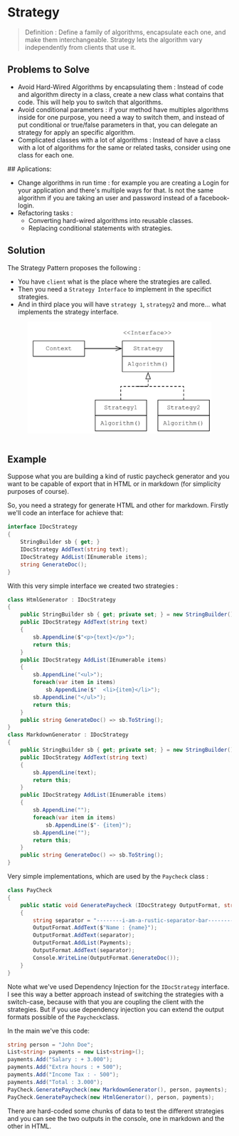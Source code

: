 # Strategy

> Definition : Define a family of algorithms, encapsulate each one, and make them interchange­able. Strategy lets the algorithm vary independently from clients that use it.

## Problems to Solve

- Avoid Hard-Wired Algorithms by encapsulating them : Instead of code and algorithm directy in a class, create a new class what contains that code. This will help you to switch that algorithms.
- Avoid conditional parameters : if your method have multiples algorithms inside for one purpose, you need a way to switch them, and instead of put conditional or true/false parameters in that, you can delegate an strategy for apply an specific algorithm.
- Complicated classes with a lot of algorithms : Instead of have a class with a lot of algorithms for the same or related tasks, consider using one class for each one.

## Aplications:

- Change algorithms in run time : for example you are creating a Login for your application and there's multiple ways for that. Is not the same algorithm if you are taking an user and password instead of a facebook-login.
- Refactoring tasks :
  - Converting hard-wired algorithms into reusable classes.
  - Replacing conditional statements with strategies.

## Solution

The Strategy Pattern proposes the following :

- You have `client` what is the place where the strategies are called.
- Then you need a `Strategy Interface` to implement in the specifict strategies.
- And in third place you will have `strategy 1`, `strategy2` and more... what implements the strategy interface.

<img src="https://github.com/fernandosoto138/Design-Patterns-Journal/blob/master/resources/images/StrategyUML.jpg?raw=true" style="display:block;margin:auto;" height="250" > <br/>

## Example

Suppose what you are building a kind of rustic paycheck generator and you want to be capable of export that in HTML or in markdown (for simplicity purposes of course). 

So, you need a strategy for generate HTML and other for markdown. Firstly we'll code an interface for achieve that:

```C#
interface IDocStrategy
{
    StringBuilder sb { get; }
    IDocStrategy AddText(string text);
    IDocStrategy AddList(IEnumerable items);
    string GenerateDoc();
}
```
With this very simple interface we created two strategies :

```C#
class HtmlGenerator : IDocStrategy
{
    public StringBuilder sb { get; private set; } = new StringBuilder();
    public IDocStrategy AddText(string text)
    {
        sb.AppendLine($"<p>{text}</p>");
        return this; 
    }
    public IDocStrategy AddList(IEnumerable items)
    {
        sb.AppendLine("<ul>");
        foreach(var item in items)
            sb.AppendLine($"  <li>{item}</li>");
        sb.AppendLine("</ul>");
        return this;
    }
    public string GenerateDoc() => sb.ToString();
}
class MarkdownGenerator : IDocStrategy
{
    public StringBuilder sb { get; private set; } = new StringBuilder();
    public IDocStrategy AddText(string text)
    {
        sb.AppendLine(text);
        return this; 
    }
    public IDocStrategy AddList(IEnumerable items)
    {
        sb.AppendLine("");
        foreach(var item in items)
            sb.AppendLine($"- {item}");
        sb.AppendLine("");
        return this;
    }
    public string GenerateDoc() => sb.ToString();
}
```

Very simple implementations, which are used by the `Paycheck` class : 

```C#
class PayCheck
{
    public static void GeneratePaycheck (IDocStrategy OutputFormat, string name, IEnumerable Payments)
    {
        string separator = "--------i-am-a-rustic-separator-bar--------";
        OutputFormat.AddText($"Name : {name}");
        OutputFormat.AddText(separator);
        OutputFormat.AddList(Payments);
        OutputFormat.AddText(separator);
        Console.WriteLine(OutputFormat.GenerateDoc());
    }
}
```

Note what we've used Dependency Injection for the `IDocStrategy` interface. I see this way a better approach instead of switching the strategies with a switch-case, because with that you are coupling the client with the strategies. But if you use dependency injection you can extend the output formats possible of the `Paycheck`class. 

In the main we've this code:

```C#
string person = "John Doe";
List<string> payments = new List<string>();
payments.Add("Salary : + 3.000");
payments.Add("Extra hours : + 500");
payments.Add("Income Tax : - 500");
payments.Add("Total : 3.000");
PayCheck.GeneratePaycheck(new MarkdownGenerator(), person, payments);
PayCheck.GeneratePaycheck(new HtmlGenerator(), person, payments);
```

There are hard-coded some chunks of data to test the different strategies and you can see the two outputs in the console, one in markdown and the other in HTML.
